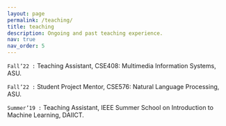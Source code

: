```yaml
---
layout: page
permalink: /teaching/
title: teaching
description: Ongoing and past teaching experience.
nav: true
nav_order: 5
---
```


`Fall’22 :` Teaching Assistant, CSE408: Multimedia Information Systems, ASU.

`Fall’22 :` Student Project Mentor, CSE576: Natural Language Processing, ASU.

`Summer’19 :` Teaching Assistant, IEEE Summer School on Introduction to Machine Learning, DAIICT.
